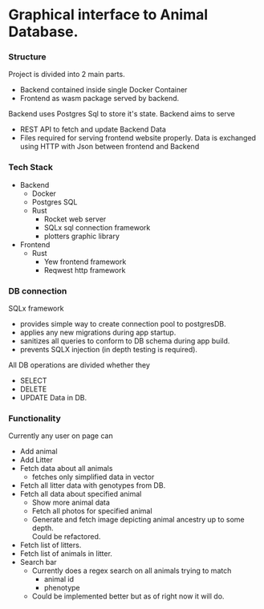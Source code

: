 # Graphical interface to Animal Database.

### Structure
Project is divided into 2 main parts.
- Backend contained inside single Docker Container
- Frontend as wasm package served by backend.

Backend uses Postgres Sql to store it's state.
Backend aims to serve 
  - REST API to fetch and update Backend Data 
  - Files required for serving frontend website properly. 
Data is exchanged using HTTP with Json between frontend and Backend 


### Tech Stack
  - Backend
    - Docker
    - Postgres SQL
    - Rust
      - Rocket web server
      - SQLx sql connection framework
      - plotters graphic library
  - Frontend 
    - Rust
      - Yew frontend framework
      - Reqwest http framework

### DB connection

SQLx framework
  - provides simple way to create connection pool to postgresDB.
  - applies any new migrations during app startup.
  - sanitizes all queries to conform to DB schema during app build.
  - prevents SQLX injection (in depth testing is required).

All DB operations are divided whether they 
  - SELECT
  - DELETE
  - UPDATE
Data in DB.

### Functionality
Currently any user on page can
  - Add animal
  - Add Litter
  - Fetch data about all animals
    - fetches only simplified data in vector
  - Fetch all litter data with genotypes from DB.
  - Fetch all data about specified animal
    - Show more animal data
    - Fetch all photos for specified animal
    - Generate and fetch image depicting animal ancestry up to some depth.  
      Could be refactored.
  - Fetch list of litters.
  - Fetch list of animals in litter.
  - Search bar
    - Currently does a regex search on all animals trying to match
      - animal id
      - phenotype
    - Could be implemented better but as of right now it will do.

